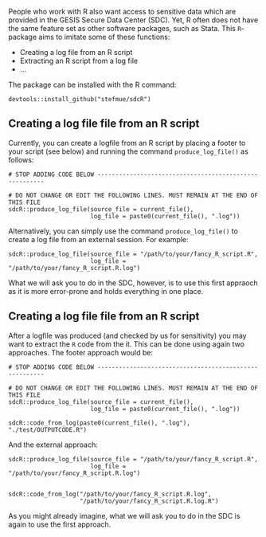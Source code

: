 People who work with R also want access to sensitive data which are provided in the GESIS Secure Data Center (SDC). Yet, R often does not have the same feature set as other software packages, such as Stata. This `R`-package aims to imitate some of these functions:
  - Creating a log file from an R script
  - Extracting an R script from a log file
  - ...

The package can be installed with the R command:

```{r}
devtools::install_github("stefmue/sdcR")
```

## Creating a log file file from an R script
Currently, you can create a logfile from an R script by placing a footer to your script (see below) and running the command `produce_log_file()` as follows:

```{r}
# STOP ADDING CODE BELOW -------------------------------------------------------

# DO NOT CHANGE OR EDIT THE FOLLOWING LINES. MUST REMAIN AT THE END OF THIS FILE
sdcR::produce_log_file(source_file = current_file(),
                       log_file = paste0(current_file(), ".log"))
```

Alternatively, you can simply use the command `produce_log_file()` to create a log file from an external session. For example:

```{r}
sdcR::produce_log_file(source_file = "/path/to/your/fancy_R_script.R",
                       log_file = "/path/to/your/fancy_R_script.R.log")
```

What we will ask you to do in the SDC, however, is to use this first appraoch as it is more error-prone and holds everything in one place.

## Creating a log file file from an R script
After a logfile was produced (and checked by us for sensitivity) you may want to extract the `R` code from the it. This can be done using again two approaches. The footer approach would be:

```{r}
# STOP ADDING CODE BELOW -------------------------------------------------------

# DO NOT CHANGE OR EDIT THE FOLLOWING LINES. MUST REMAIN AT THE END OF THIS FILE
sdcR::produce_log_file(source_file = current_file(),
                       log_file = paste0(current_file(), ".log"))
                       
sdcR::code_from_log(paste0(current_file(), ".log"), "./test/OUTPUTCODE.R")
```

And the external approach:

```{r}
sdcR::produce_log_file(source_file = "/path/to/your/fancy_R_script.R",
                       log_file = "/path/to/your/fancy_R_script.R.log")
                       
                       
sdcR::code_from_log("/path/to/your/fancy_R_script.R.log", 
                    "/path/to/your/fancy_R_script.R.log.R")                       
```

As you might already imagine, what we will ask you to do in the SDC is again to use the first approach.
